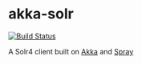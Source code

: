 akka-solr
=========

[![Build Status](https://travis-ci.org/codingismy11to7/akka-solr.svg?branch=master)](https://travis-ci.org/codingismy11to7/akka-solr)

A Solr4 client built on [Akka](http://akka.io) and [Spray](http://spray.io)
